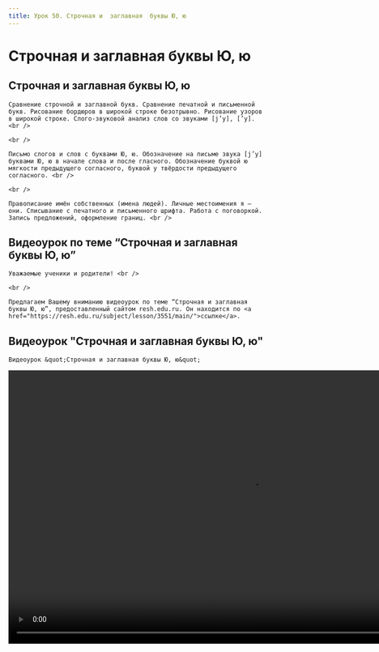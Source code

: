 ```yaml
---
title: Урок 50. Строчная и  заглавная  буквы Ю, ю 
---
```


# Строчная и  заглавная  буквы Ю, ю 

## Строчная и заглавная буквы Ю, ю

<p>
	Сравнение строчной и заглавной букв. Сравнение печатной и письменной букв. Рисование бордюров в широкой строке безотрывно. Рисование узоров в широкой строке. Слого-звуковой анализ слов со звуками [j’у], [’у].<br /> 
</p>
<p>
	<br /> 
</p>
<p>
	Письмо слогов и слов с буквами Ю, ю. Обозначение на письме звука [j’у] буквами Ю, ю в начале слова и после гласного. Обозначение буквой ю мягкости предыдущего согласного, буквой у твёрдости предыдущего согласного. <br /> 
</p>
<p>
	<br /> 
</p>
<p>
	Правописание имён собственных (имена людей). Личные местоимения я – они. Списывание с печатного и письменного шрифта. Работа с поговоркой. Запись предложений, оформление границ. <br />
</p>

## Видеоурок по теме “Строчная и заглавная буквы Ю, ю”

<p>
	Уважаемые ученики и родители! <br /> 
</p>
<p>
	<br /> 
</p>
<p>
	Предлагаем Вашему вниманию видеоурок по теме “Строчная и заглавная буквы Ю, ю”, предоставленный сайтом resh.edu.ru. Он находится по <a href="https://resh.edu.ru/subject/lesson/3551/main/">ссылке</a>.
</p>

## Видеоурок "Строчная и заглавная буквы Ю, ю"

<p>
	Видеоурок &quot;Строчная и заглавная буквы Ю, ю&quot;
</p>


<video width="960" height="540" controls>
  <source src="https://vod-progressive.akamaized.net/exp=1667466184~acl=%2Fvimeo-prod-skyfire-std-us%2F01%2F444%2F13%2F327224516%2F1281522721.mp4~hmac=d54568b7ea4f5ddba1c515194c69d62d5304f134fdcddbbe9e675866617182c1/vimeo-prod-skyfire-std-us/01/444/13/327224516/1281522721.mp4" type="video/mp4">
Your browser does not support the video tag.
</video>
